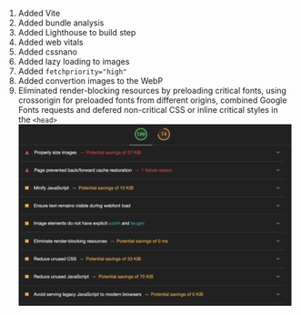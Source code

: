 1. Added Vite
2. Added bundle analysis
3. Added Lighthouse to build step
4. Added web vitals
5. Added cssnano
6. Added lazy loading to images
7. Added `fetchpriority="high"`
8. Added convertion images to the WebP
9. Eliminated render-blocking resources by preloading critical fonts, using crossorigin for preloaded fonts from different origins, combined Google Fonts requests and defered non-critical CSS or inline critical styles in the `<head>`
   ![alt text](<Screenshot 2024-03-21 at 11.57.11.png>)
